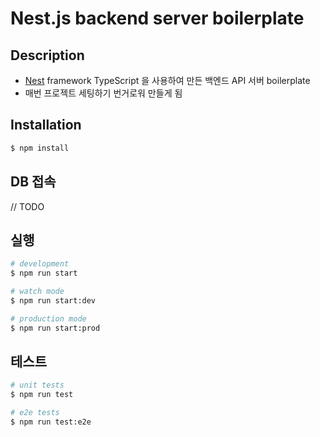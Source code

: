 # Nest.js backend server boilerplate

## Description

* [Nest](https://github.com/nestjs/nest) framework TypeScript 을 사용하여 만든 백엔드 API 서버 boilerplate
* 매번 프로젝트 세팅하기 번거로워 만들게 됨

## Installation

```bash
$ npm install
```

## DB 접속
// TODO

## 실행

```bash
# development
$ npm run start

# watch mode
$ npm run start:dev

# production mode
$ npm run start:prod
```

## 테스트

```bash
# unit tests
$ npm run test

# e2e tests
$ npm run test:e2e
```
